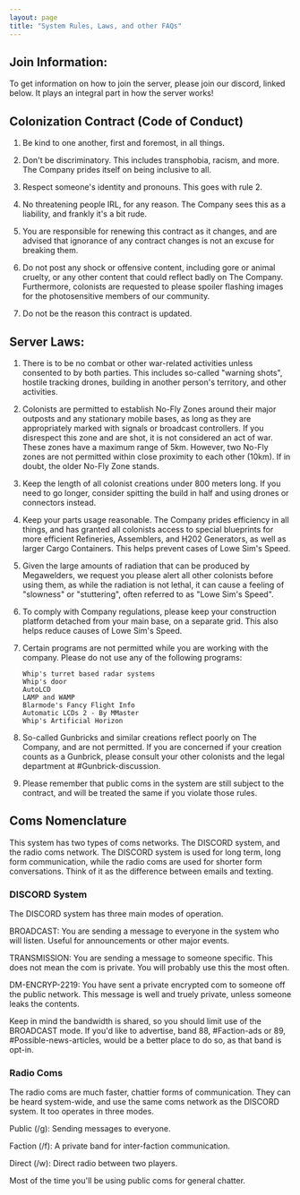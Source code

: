 ```yaml
---
layout: page
title: "System Rules, Laws, and other FAQs"
---
```


## Join Information:

To get information on how to join the server, please join our discord, linked below. It plays an integral part in how the server works!

## Colonization Contract (Code of Conduct)

1. Be kind to one another, first and foremost, in all things.

2. Don't be discriminatory. This includes transphobia, racism, and more. The Company prides itself on being inclusive to all.

3. Respect someone's identity and pronouns. This goes with rule 2.

4. No threatening people IRL, for any reason. The Company sees this as a liability, and frankly it's a bit rude.

5. You are responsible for renewing this contract as it changes, and are advised that ignorance of any contract changes is not an excuse for breaking them.

6. Do not post any shock or offensive content, including gore or animal cruelty, or any other content that could reflect badly on The Company. Furthermore, colonists are requested to please spoiler flashing images for the photosensitive members of our community.

7. Do not be the reason this contract is updated.

## Server Laws:

1. There is to be no combat or other war-related activities unless consented to by both parties. This includes so-called "warning shots", hostile tracking drones, building in another person's territory, and other activities.

2. Colonists are permitted to establish No-Fly Zones around their major outposts and any stationary mobile bases, as long as they are appropriately marked with signals or broadcast controllers. If you disrespect this zone and are shot, it is not considered an act of war. These zones have a maximum range of 5km. However, two No-Fly zones are not permitted within close proximity to each other (10km). If in doubt, the older No-Fly Zone stands. 

3. Keep the length of all colonist creations under 800 meters long. If you need to go longer, consider spitting the build in half and using drones or connectors instead.

4. Keep your parts usage reasonable. The Company prides efficiency in all things, and has granted all colonists access to special blueprints for more efficient Refineries, Assemblers, and H202 Generators, as well as larger Cargo Containers. This helps prevent cases of Lowe Sim's Speed.

5. Given the large amounts of radiation that can be produced by Megawelders, we request you please alert all other colonists before using them, as while the radiation is not lethal, it can cause a feeling of "slowness" or "stuttering", often referred to as "Lowe Sim's Speed".

6. To comply with Company regulations, please keep your construction platform detached from your main base, on a separate grid. This also helps reduce causes of Lowe Sim's Speed. 

7. Certain programs are not permitted while you are working with the company. Please do not use any of the following programs:

    ```
    Whip's turret based radar systems
    Whip's door
    AutoLCD
    LAMP and WAMP
    Blarmode's Fancy Flight Info
    Automatic LCDs 2 - By MMaster
    Whip's Artificial Horizon
    ```

8. So-called Gunbricks and similar creations reflect poorly on The Company, and are not permitted. If you are concerned if your creation counts as a Gunbrick, please consult your other colonists and the legal department at #Gunbrick-discussion.

9. Please remember that public coms in the system are still subject to the contract, and will be treated the same if you violate those rules.

## Coms Nomenclature

This system has two types of coms networks. The DISCORD system, and the radio coms network. The DISCORD system is used for long term, long form communication, while the radio coms are used for shorter form conversations. Think of it as the difference between emails and texting.

### DISCORD System

The DISCORD system has three main modes of operation.

BROADCAST: You are sending a message to everyone in the system who will listen. Useful for announcements or other major events.

TRANSMISSION: You are sending a message to someone specific. This does not mean the com is private. You will probably use this the most often.

DM-ENCRYP-2219: You have sent a private encrypted com to someone off the public network. This message is well and truely private, unless someone leaks the contents.

Keep in mind the bandwidth is shared, so you should limit use of the BROADCAST mode. If you'd like to advertise, band 88, #Faction-ads or 89, #Possible-news-articles, would be a better place to do so, as that band is opt-in.

### Radio Coms

The radio coms are much faster, chattier forms of communication. They can be heard system-wide, and use the same coms network as the DISCORD system. It too operates in three modes.

Public (/g): Sending messages to everyone. 

Faction (/f): A private band for inter-faction communication. 

Direct (/w): Direct radio between two players.

Most of the time you'll be using public coms for general chatter.

